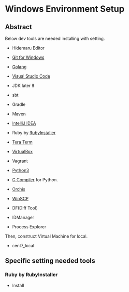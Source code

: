# Windows Environment Setup

## Abstract

Below dev tools are needed installing with setting.

- Hidemaru Editor
- [Git for Windows](https://gitforwindows.org/)
- [Golang](https://golang.org/)
- [Visual Studio Code](https://www.microsoft.com/ja-jp/dev/products/code-vs.aspx)
- JDK later 8
- sbt
- Gradle
- Maven
- [IntelliJ IDEA](https://www.jetbrains.com/idea/download/#section=windows)
- Ruby by [RubyInstaller](https://rubyinstaller.org/)
- [Tera Term](https://ttssh2.osdn.jp/)
- [VirtualBox](http://www.oracle.com/technetwork/server-storage/virtualbox/downloads/index.html?ssSourceSiteId=otnjp)
- [Vagrant](https://www.vagrantup.com/)
- [Python3](https://www.python.org/downloads/windows/)
- [C Compiler](https://www.python.jp/install/windows/install_vstools2017.html) for Python.

- [Orchis](http://www.eonet.ne.jp/~gorota/)
- [WinSCP](https://ja.osdn.net/projects/winscp/)
- DF(Diff Tool)
- IDManager
- Process Explorer

Then, construct Virtual Machine for local.

- cent7_local

## Specific setting needed tools

### Ruby by RubyInstaller

- Install 
